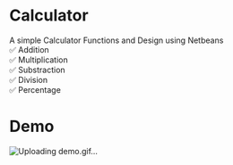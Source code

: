 # Calculator

A simple Calculator Functions and  Design using Netbeans<br>
✅ Addition<br>
✅ Multiplication<br>
✅ Substraction<br>
✅ Division<br>
✅ Percentage<br>

# Demo
![Uploading demo.gif…]()
